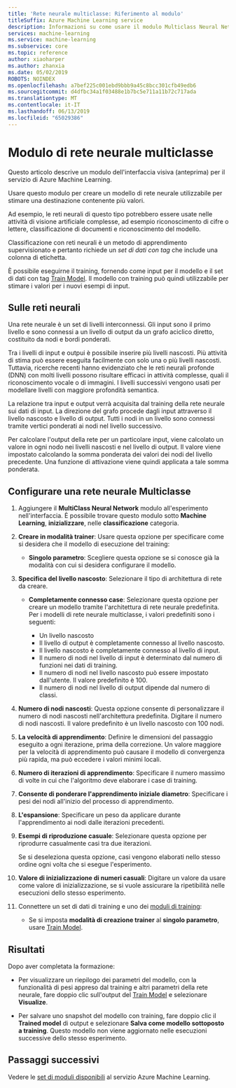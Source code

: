```yaml
---
title: 'Rete neurale multiclasse: Riferimento al modulo'
titleSuffix: Azure Machine Learning service
description: Informazioni su come usare il modulo Multiclass Neural Network nel servizio Azure Machine Learning per creare un modello di rete neurale utilizzabile per stimare una destinazione contenente più valori.
services: machine-learning
ms.service: machine-learning
ms.subservice: core
ms.topic: reference
author: xiaoharper
ms.author: zhanxia
ms.date: 05/02/2019
ROBOTS: NOINDEX
ms.openlocfilehash: a7bef225c001ebd9bbb9a45c8bcc301cfb49edb6
ms.sourcegitcommit: d4dfbc34a1f03488e1b7bc5e711a11b72c717ada
ms.translationtype: MT
ms.contentlocale: it-IT
ms.lasthandoff: 06/13/2019
ms.locfileid: "65029386"
---
```

# <a name="multiclass-neural-network-module"></a>Modulo di rete neurale multiclasse

Questo articolo descrive un modulo dell'interfaccia visiva (anteprima) per il servizio di Azure Machine Learning.

Usare questo modulo per creare un modello di rete neurale utilizzabile per stimare una destinazione contenente più valori. 

Ad esempio, le reti neurali di questo tipo potrebbero essere usate nelle attività di visione artificiale complesse, ad esempio riconoscimento di cifre o lettere, classificazione di documenti e riconoscimento del modello.

Classificazione con reti neurali è un metodo di apprendimento supervisionato e pertanto richiede un *set di dati con tag* che include una colonna di etichetta.

È possibile eseguirne il training, fornendo come input per il modello e il set di dati con tag [Train Model](./train-model.md). Il modello con training può quindi utilizzabile per stimare i valori per i nuovi esempi di input.  

## <a name="about-neural-networks"></a>Sulle reti neurali

Una rete neurale è un set di livelli interconnessi. Gli input sono il primo livello e sono connessi a un livello di output da un grafo aciclico diretto, costituito da nodi e bordi ponderati.

Tra i livelli di input e outpui è possibile inserire più livelli nascosti. Più attività di stima può essere eseguita facilmente con solo una o più livelli nascosti. Tuttavia, ricerche recenti hanno evidenziato che le reti neurali profonde (DNN) con molti livelli possono risultare efficaci in attività complesse, quali il riconoscimento vocale o di immagini. I livelli successivi vengono usati per modellare livelli con maggiore profondità semantica.

La relazione tra input e output verrà acquisita dal training della rete neurale sui dati di input. La direzione del grafo procede dagli input attraverso il livello nascosto e livello di output. Tutti i nodi in un livello sono connessi tramite vertici ponderati ai nodi nel livello successivo.

Per calcolare l'output della rete per un particolare input, viene calcolato un valore in ogni nodo nei livelli nascosti e nel livello di output. Il valore viene impostato calcolando la somma ponderata dei valori dei nodi del livello precedente. Una funzione di attivazione viene quindi applicata a tale somma ponderata.

## <a name="configure-multiclass-neural-network"></a>Configurare una rete neurale Multiclasse

1. Aggiungere il **MultiClass Neural Network** modulo all'esperimento nell'interfaccia. È possibile trovare questo modulo sotto **Machine Learning**, **inizializzare**, nelle **classificazione** categoria.

2. **Creare in modalità trainer**: Usare questa opzione per specificare come si desidera che il modello di esecuzione del training:

    - **Singolo parametro**: Scegliere questa opzione se si conosce già la modalità con cui si desidera configurare il modello.

    

3. **Specifica del livello nascosto**: Selezionare il tipo di architettura di rete da creare.

    - **Completamente connesso case**: Selezionare questa opzione per creare un modello tramite l'architettura di rete neurale predefinita. Per i modelli di rete neurale multiclasse, i valori predefiniti sono i seguenti:

        - Un livello nascosto
        - Il livello di output è completamente connesso al livello nascosto.
        - Il livello nascosto è completamente connesso al livello di input.
        - Il numero di nodi nel livello di input è determinato dal numero di funzioni nei dati di training.
        - Il numero di nodi nel livello nascosto può essere impostato dall'utente. Il valore predefinito è 100.
        - Il numero di nodi nel livello di output dipende dal numero di classi.
  
   

5. **Numero di nodi nascosti**: Questa opzione consente di personalizzare il numero di nodi nascosti nell'architettura predefinita. Digitare il numero di nodi nascosti. Il valore predefinito è un livello nascosto con 100 nodi.

6. **La velocità di apprendimento**: Definire le dimensioni del passaggio eseguito a ogni iterazione, prima della correzione. Un valore maggiore per la velocità di apprendimento può causare il modello di convergenza più rapida, ma può eccedere i valori minimi locali.

7. **Numero di iterazioni di apprendimento**: Specificare il numero massimo di volte in cui che l'algoritmo deve elaborare i case di training.

8. **Consente di ponderare l'apprendimento iniziale diametro**: Specificare i pesi dei nodi all'inizio del processo di apprendimento.

9. **L'espansione**: Specificare un peso da applicare durante l'apprendimento ai nodi dalle iterazioni precedenti.
  
11. **Esempi di riproduzione casuale**: Selezionare questa opzione per riprodurre casualmente casi tra due iterazioni.

    Se si deseleziona questa opzione, casi vengono elaborati nello stesso ordine ogni volta che si esegue l'esperimento.

12. **Valore di inizializzazione di numeri casuali**: Digitare un valore da usare come valore di inizializzazione, se si vuole assicurare la ripetibilità nelle esecuzioni dello stesso esperimento.

14. Connettere un set di dati di training e uno dei [moduli di training](module-reference.md): 

    - Se si imposta **modalità di creazione trainer** al **singolo parametro**, usare [Train Model](train-model.md).  
  

## <a name="results"></a>Risultati

Dopo aver completata la formazione:

- Per visualizzare un riepilogo dei parametri del modello, con la funzionalità di pesi appreso dal training e altri parametri della rete neurale, fare doppio clic sull'output del [Train Model](./train-model.md) e selezionare **Visualize**.  

- Per salvare uno snapshot del modello con training, fare doppio clic il **Trained model** di output e selezionare **Salva come modello sottoposto a training**. Questo modello non viene aggiornato nelle esecuzioni successive dello stesso esperimento.


## <a name="next-steps"></a>Passaggi successivi

Vedere le [set di moduli disponibili](module-reference.md) al servizio Azure Machine Learning. 